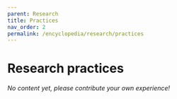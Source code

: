 ```yaml
---
parent: Research
title: Practices
nav_order: 2
permalink: /encyclopedia/research/practices
---
```


# Research practices

_No content yet, please contribute your own experience!_
